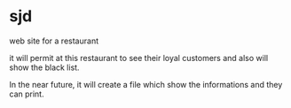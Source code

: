 # sjd
web site for a restaurant

it will permit at this restaurant to see their loyal customers and also will show the black list.

In the near future, it will create a file which show the informations and they can print. 
